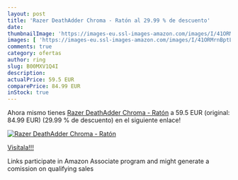 ```yaml
---
layout: post
title: 'Razer DeathAdder Chroma - Ratón al 29.99 % de descuento'
date: 
thumbnailImage: 'https://images-eu.ssl-images-amazon.com/images/I/41ORMrnBptL._SL200_.jpg'
images: [ 'https://images-eu.ssl-images-amazon.com/images/I/41ORMrnBptL._SL200_.jpg' ]
comments: true
category: ofertas
author: ring
slug: B00MXV1Q4I
description:
actualPrice: 59.5 EUR
comparePrice: 84.99 EUR
inStock: true
---
```


Ahora mismo tienes [Razer DeathAdder Chroma - Ratón](https://www.amazon.es/dp/B00MXV1Q4I/?tag=tolees-21) a 59.5 EUR (original: 84.99 EUR) (29.99 %  de descuento) en el siguiente enlace!

[![Razer DeathAdder Chroma - Ratón](https://images-eu.ssl-images-amazon.com/images/I/41ORMrnBptL._SL200_.jpg)](https://www.amazon.es/dp/B00MXV1Q4I/?tag=tolees-21)

[Visítala!!!](https://www.amazon.es/dp/B00MXV1Q4I/?tag=tolees-21)

Links participate in Amazon Associate program and might generate a comission on qualifying sales
